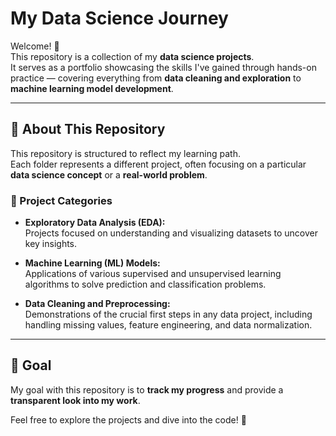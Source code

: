 # My Data Science Journey

Welcome! 👋  
This repository is a collection of my **data science projects**.  
It serves as a portfolio showcasing the skills I've gained through hands-on practice — covering everything from **data cleaning and exploration** to **machine learning model development**.

---

## 📂 About This Repository

This repository is structured to reflect my learning path.  
Each folder represents a different project, often focusing on a particular **data science concept** or a **real-world problem**.

### 🔑 Project Categories

- **Exploratory Data Analysis (EDA):**  
  Projects focused on understanding and visualizing datasets to uncover key insights.

- **Machine Learning (ML) Models:**  
  Applications of various supervised and unsupervised learning algorithms to solve prediction and classification problems.

- **Data Cleaning and Preprocessing:**  
  Demonstrations of the crucial first steps in any data project, including handling missing values, feature engineering, and data normalization.

---

## 🎯 Goal

My goal with this repository is to **track my progress** and provide a **transparent look into my work**.  

Feel free to explore the projects and dive into the code! 🚀

